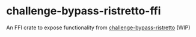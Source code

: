 # challenge-bypass-ristretto-ffi

An FFI crate to expose functionality from [challenge-bypass-ristretto](https://github.com/evq/challenge-bypass-ristretto) (WIP)
